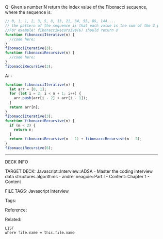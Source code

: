 Q: Given a number N return the index value of the Fibonacci sequence, where the sequence is:
```javascript
// 0, 1, 1, 2, 3, 5, 8, 13, 21, 34, 55, 89, 144 ...
// the pattern of the sequence is that each value is the sum of the 2 previous values, that means that for N=5 → 2+3
//For example: fibonacciRecursive(6) should return 8
function fibonacciIterative(n) {
  //code here;
}
fibonacciIterative(3);
function fibonacciRecursive(n) {
  //code here;
}
fibonacciRecursive(3);
```
A: -
```javascript
function fibonacciIterative(n) {
  let arr = [0, 1];
  for (let i = 2; i < n + 1; i++) {
    arr.push(arr[i - 2] + arr[i - 1]);
  }
  return arr[n];
}
fibonacciIterative(3);
function fibonacciRecursive(n) {
  if (n < 2) {
    return n;
  }
  return fibonacciRecursive(n - 1) + fibonacciRecursive(n - 2);
}
fibonacciRecursive(6);
```
<!--ID: 1690026322238-->

---

DECK INFO

TARGET DECK: Javascript::Interview::ADSA - Master the coding interview data structures algorithms - andrei neagoie::Part I - Content::Chapter 1 - Content

FILE TAGS: Javascript Interview

Tags:

Reference:

Related:

```dataview
LIST
where file.name = this.file.name
```

